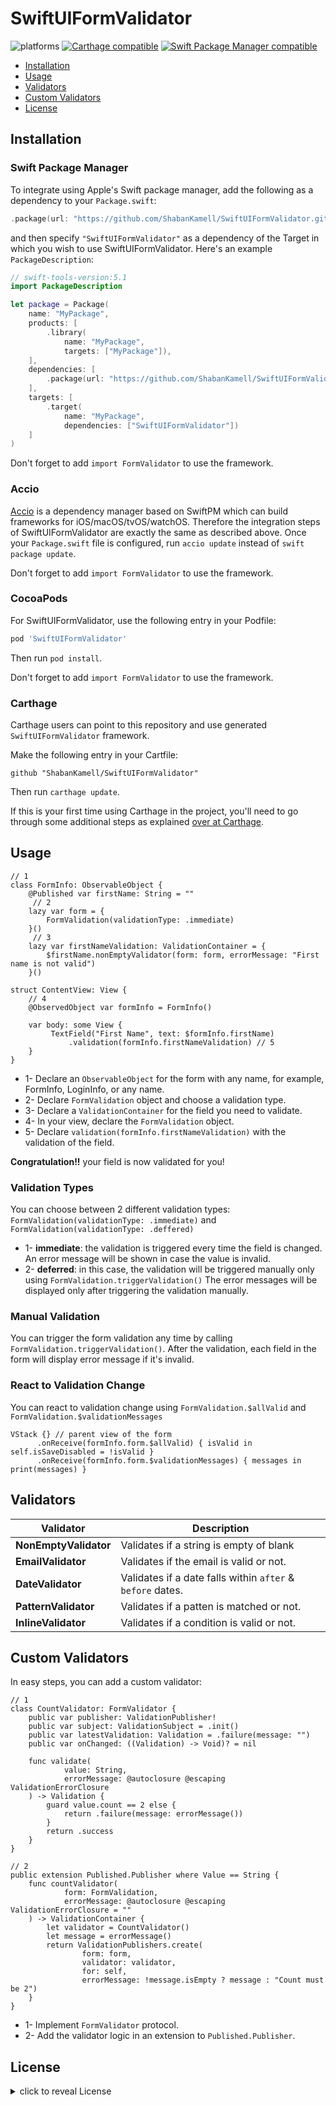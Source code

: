 SwiftUIFormValidator
================
![platforms](https://img.shields.io/badge/platforms-iOS%20%7C%20macOS%20%7C%20tvOS%20%7C%20watchOS%20%7C%20Linux-333333.svg) [![Carthage compatible](https://img.shields.io/badge/Carthage-compatible-4BC51D.svg?style=flat)](https://github.com/Carthage/Carthage) [![Swift Package Manager compatible](https://img.shields.io/badge/Swift%20Package%20Manager-compatible-brightgreen.svg)](https://github.com/apple/swift-package-manager)

- [Installation](#installation)
- [Usage](#usage)
- [Validators](#validators)
- [Custom Validators](#custom-validators)
- [License](#license)

## Installation

### Swift Package Manager

To integrate using Apple's Swift package manager, add the following as a dependency to your `Package.swift`:

```swift
.package(url: "https://github.com/ShabanKamell/SwiftUIFormValidator.git", .upToNextMajor(from: "0.8.0"))
```

and then specify `"SwiftUIFormValidator"` as a dependency of the Target in which you wish to use SwiftUIFormValidator.
Here's an example `PackageDescription`:

```swift
// swift-tools-version:5.1
import PackageDescription

let package = Package(
    name: "MyPackage",
    products: [
        .library(
            name: "MyPackage",
            targets: ["MyPackage"]),
    ],
    dependencies: [
        .package(url: "https://github.com/ShabanKamell/SwiftUIFormValidator", .upToNextMajor(from: "0.8.0"))
    ],
    targets: [
        .target(
            name: "MyPackage",
            dependencies: ["SwiftUIFormValidator"])
    ]
)
```
Don't forget to add `import FormValidator` to use the framework.

### Accio

[Accio](https://github.com/JamitLabs/Accio) is a dependency manager based on SwiftPM which can build frameworks for iOS/macOS/tvOS/watchOS. Therefore the integration steps of SwiftUIFormValidator are exactly the same as described above. Once your `Package.swift` file is configured, run `accio update` instead of `swift package update`.

Don't forget to add `import FormValidator` to use the framework.

### CocoaPods

For SwiftUIFormValidator, use the following entry in your Podfile:

```rb
pod 'SwiftUIFormValidator'
```

Then run `pod install`.

Don't forget to add `import FormValidator` to use the framework.

### Carthage

Carthage users can point to this repository and use generated `SwiftUIFormValidator` framework.

Make the following entry in your Cartfile:

```
github "ShabanKamell/SwiftUIFormValidator"
```

Then run `carthage update`.

If this is your first time using Carthage in the project, you'll need to go through some additional steps as explained [over at Carthage](https://github.com/Carthage/Carthage#adding-frameworks-to-an-application).

## Usage

```
// 1
class FormInfo: ObservableObject {
    @Published var firstName: String = ""
     // 2
    lazy var form = {
        FormValidation(validationType: .immediate)
    }()
     // 3
    lazy var firstNameValidation: ValidationContainer = {
        $firstName.nonEmptyValidator(form: form, errorMessage: "First name is not valid")
    }()
    
struct ContentView: View {
    // 4
    @ObservedObject var formInfo = FormInfo()
    
    var body: some View {
         TextField("First Name", text: $formInfo.firstName)
             .validation(formInfo.firstNameValidation) // 5
    }
}
```

- 1- Declare an `ObservableObject` for the form with any name, for example, FormInfo, LoginInfo, or any name.
- 2- Declare `FormValidation` object and choose a validation type.
- 3- Declare a `ValidationContainer` for the field you need to validate.
- 4- In your view, declare the `FormValidation` object.
- 5- Declare `validation(formInfo.firstNameValidation)` with the validation of the field.

**Congratulation!!** your field is now validated for you!

### Validation Types

You can choose between 2 different validation types: `FormValidation(validationType: .immediate)` and `FormValidation(validationType: .deffered)`

- 1- **immediate**: the validation is triggered every time the field is changed. An error
  message will be shown in case the value is invalid.
- 2- **deferred**: in this case, the validation will be triggered manually only using `FormValidation.triggerValidation()`
  The error messages will be displayed only after triggering the validation manually.

### Manual Validation

You can trigger the form validation any time by calling `FormValidation.triggerValidation()`. After the validation, each field in the form will
display error message if it's invalid.

### React to Validation Change

You can react to validation change using `FormValidation.$allValid` and `FormValidation.$validationMessages`

```
VStack {} // parent view of the form
      .onReceive(formInfo.form.$allValid) { isValid in self.isSaveDisabled = !isValid }
      .onReceive(formInfo.form.$validationMessages) { messages in print(messages) }
```

## Validators

|       **Validator**       |                    **Description**                         |
| ------------------------- | -----------------------------------------------------------|
|   **NonEmptyValidator**   | Validates if a string is empty of blank                    |
|   **EmailValidator**      | Validates if the email is valid or not.                    |
|   **DateValidator**       | Validates if a date falls within `after` & `before` dates. |
|   **PatternValidator**    | Validates if a patten is matched or not.                   |
|   **InlineValidator**     | Validates if a condition is valid or not.                  |



## Custom Validators
In easy steps, you can add a custom validator:
```
// 1
class CountValidator: FormValidator {
    public var publisher: ValidationPublisher!
    public var subject: ValidationSubject = .init()
    public var latestValidation: Validation = .failure(message: "")
    public var onChanged: ((Validation) -> Void)? = nil

    func validate(
            value: String,
            errorMessage: @autoclosure @escaping ValidationErrorClosure
    ) -> Validation {
        guard value.count == 2 else {
            return .failure(message: errorMessage())
        }
        return .success
    }
}

// 2
public extension Published.Publisher where Value == String {
    func countValidator(
            form: FormValidation,
            errorMessage: @autoclosure @escaping ValidationErrorClosure = ""
    ) -> ValidationContainer {
        let validator = CountValidator()
        let message = errorMessage()
        return ValidationPublishers.create(
                form: form,
                validator: validator,
                for: self,
                errorMessage: !message.isEmpty ? message : "Count must be 2")
    }
}
```

- 1- Implement `FormValidator` protocol.
- 2- Add the validator logic in an extension to `Published.Publisher`.

## License

<details>
    <summary>
        click to reveal License
    </summary>

```
Licensed under the Apache License, Version 2.0 (the "License");
you may not use this file except in compliance with the License.
You may obtain a copy of the License at

   http://www.apache.org/licenses/LICENSE-2.0

Unless required by applicable law or agreed to in writing, software
distributed under the License is distributed on an "AS IS" BASIS,
WITHOUT WARRANTIES OR CONDITIONS OF ANY KIND, either express or implied.
See the License for the specific language governing permissions and
limitations under the License.
```

</details>